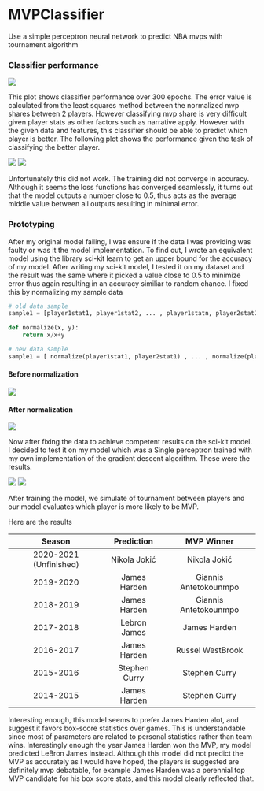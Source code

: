 # MVPClassifier
Use a simple perceptron neural network to predict NBA mvps with tournament algorithm

### Classifier performance
<img src="./assets/error%20plot.png"/>

This plot shows classifier performance over 300 epochs. The error value is calculated from the least squares
method between the normalized mvp shares between 2 players. However classifying mvp share is very difficult given player stats
as other factors such as narrative apply. However with the given data and features, this classifier should be able to predict which player is better.
The following plot shows the performance given the task of classifying the better player.

<img src="./assets/validation2.png"/>
<img src="./assets/validation3.png"/>

Unfortunately this did not work. The training did not converge in accuracy. Although it seems the loss functions has converged seamlessly, it turns out
that the model outputs a number close to 0.5, thus acts as the average middle value between all outputs resulting in minimal error. 

### Prototyping

After my original model failing, I was ensure if the data I was providing was faulty or was it the 
model implementation. To find out, I wrote an equivalent model using the library sci-kit learn to get an upper bound
for the accuracy of my model. After writing my sci-kit model, I tested it on my dataset and the result was the same
where it picked a value close to 0.5 to minimize error thus again resulting in an accuracy similiar to random chance. I fixed this by normalizing my sample data

```python
# old data sample
sample1 = [player1stat1, player1stat2, ... , player1statn, player2stat2, ... player2statn]

def normalize(x, y):
    return x/x+y

# new data sample
sample1 = [ normalize(player1stat1, player2stat1) , ... , normalize(player1statn, player2statn)]
```
#### Before normalization

<img src="./assets/old_scikit.png"/>

#### After normalization

<img src="./assets/sci_kit_accuracy.png"/>

Now after fixing the data to achieve competent results on the sci-kit model. I decided to test it on my model which
was a Single perceptron trained with my own implementation of the gradient descent algorithm. These were the results.

<img src="./assets/validation4.png"/>
<img src="./assets/validation5.png"/>

After training the model, we simulate of tournament between players
and our model evaluates which player is more likely to be MVP. 

Here are the results

| Season                 | Prediction    | MVP Winner            |
|:----------------------:|:-------------:| :--------------------:|
| 2020-2021 (Unfinished) | Nikola Jokić  | Nikola Jokić          |
| 2019-2020              | James Harden  | Giannis Antetokounmpo |
| 2018-2019              | James Harden  | Giannis Antetokounmpo |
| 2017-2018              | Lebron James  | James Harden          |
| 2016-2017              | James Harden  | Russel WestBrook      |
| 2015-2016              | Stephen Curry | Stephen Curry         |
| 2014-2015              | James Harden  | Stephen Curry         |

Interesting enough, this model seems to prefer James Harden alot, and suggest
it favors box-score statistics over games. This is understandable since most of parameters
are related to personal statistics rather than team wins. Interestingly enough
the year James Harden won the MVP, my model predicted LeBron James instead. Although
this model did not predict the MVP as accurately as I would have hoped,
the players is suggested are definitely mvp debatable, for example James
Harden was a perennial top MVP candidate for his box score stats, and this model
clearly reflected that.
